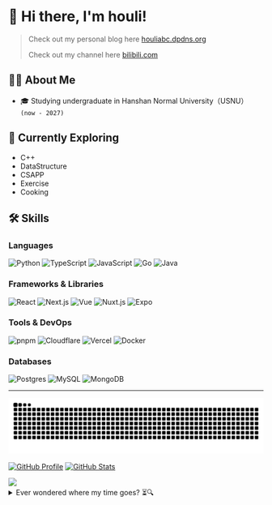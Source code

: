 # 👋 Hi there, I'm houli!

> Check out my personal blog here [houliabc.dpdns.org](https://houliabc.dpdns.org/)
>
> Check out my channel here [bilibili.com](https://space.bilibili.com/110090720)

## 👩‍💻 About Me

- 🎓 Studying undergraduate in Hanshan Normal University（USNU） `(now - 2027)`
<!-- - 🎓 **Double Bachelor's (Honors)** in Computer Science and Informatics @ UC Irvine `(2020 - 2024)` -->

## 🌱 Currently Exploring

- C++
- DataStructure
- CSAPP
- Exercise
- Cooking

## 🛠️ Skills

### Languages

![Python][python-badge] ![TypeScript][typescript-badge] ![JavaScript][javascript-badge] ![Go][go-badge] ![Java][java-badge]

### Frameworks & Libraries

![React][react-badge] ![Next.js][nextjs-badge] ![Vue][vue-badge] ![Nuxt.js][nuxt-badge] ![Expo][expo-badge]

### Tools & DevOps

![pnpm][pnpm-badge] ![Cloudflare][cloudflare-badge] ![Vercel][vercel-badge]
![Docker][docker-badge]

### Databases

![Postgres][psql-badge] ![MySQL][mysql-badge] ![MongoDB][mongo-badge]

<!-- ## 🧩 Personal Projects

- [SuzuBlog](https://github.com/houliabc/SuzuBlog) - A minimalist and fast Next.js blog template, one-click deploy, writing in Markdown.

  _Next.js · Markdown · YAML Config · SEO Optimization · llms.txt Support · Disqus/Twikoo Integration_

- [EnjuFolio](https://github.com/houliabc/Enju-Portfolio) - A MDX-based personal academic portfolio built with Next.js.

  _Next.js · MDX · Tailwind · SEO Optimization_

- [React](https://github.com/houliabc/React) - is not a reimplementation of React itself. It is a collection of reusable React hooks, utilities, and tools.

  _React · Vitest · V8 Coverage · VitePress · tsup · React Hooks · Utility Functions_

- [Daily arXiv Digest](https://github.com/houliabc/daily-arXiv-digest) - A Langchain and GitHub-action based arXiv daily crawler with LLM enhanced personalized summarization.

  _LangChain · GitHub Actions · Crawler · OpenAI API · Markdown Digest_

- [Gravatar Worker](https://github.com/houliabc/Gravatar-Worker) - Hono and WebAssembly mirror site, hosted on Cloudflare Worker Edge environment.

  _Hono · WebAssembly · Cloudflare Worker_ -->

---

<img src="https://raw.githubusercontent.com/houliabc/houliabc/refs/heads/output/github-contribution-grid-snake.svg" style="zoom:150%;" />

[![GitHub Profile][gh-profile-card]][gh-profile-card-link]
[![GitHub Stats][gh-stats]][gh-profile-card-link]  
<!-- [![Top Languages][gh-languages]][gh-profile-card-link]  -->
<img src="https://github-readme-stats.vercel.app/api/top-langs?username=houliabc&locale=en&hide_title=false&layout=compact&card_width=470&langs_count=10&theme=dracula&hide_border=false"/>


<details>
  <summary>Ever wondered where my time goes? ⏳🔍</summary>
  [![GitHub Time][gh-time]][gh-profile-card-link] 
</details>

<!-- 卡片开始 -->
[gh-stats]: https://github-readme-stats.vercel.app/api?username=houliabc&show_icons=true&theme=tokyonight


[gh-profile-card]: https://github-profile-summary-cards.vercel.app/api/cards/profile-details?username=houliabc&theme=tokyonight

[gh-profile-card-link]: https://raw.githubusercontent.com/houliabc/houliabc/main/profile-summary-card-output/tokyonight/0-profile-details.svg

<!-- [gh-stats]: https://raw.githubusercontent.com/houliabc/houliabc/main/profile-summary-card-output/tokyonight/3-stats.svg -->
<!-- [gh-languages]: https://raw.githubusercontent.com/houliabc/houliabc/main/profile-summary-card-output/tokyonight/2-most-commit-language.svg -->

[gh-time]: https://raw.githubusercontent.com/houliabc/houliabc/main/profile-summary-card-output/tokyonight/4-productive-time.svg



<!-- badge -->
[hono-badge]: https://img.shields.io/badge/Hono-E36002?logo=hono&logoColor=fff
[javascript-badge]: https://img.shields.io/badge/-JavaScript-F7DF1E?logo=javascript&logoColor=black
[nextjs-badge]: https://img.shields.io/badge/Next.js-black?logo=next.js&logoColor=white
[nuxt-badge]: https://img.shields.io/badge/Nuxt-002E3B?logo=nuxt&logoColor=#00DC82
[python-badge]: https://img.shields.io/badge/-Python-3776AB?logo=python&logoColor=ffffff
[react-badge]: https://img.shields.io/badge/-React-61DAFB?logo=react&logoColor=black
[typescript-badge]: https://img.shields.io/badge/-TypeScript-3178C6?logo=typescript&logoColor=white
[vue-badge]: https://img.shields.io/badge/Vue-4FC08D?logo=vuedotjs&logoColor=fff
[vercel-badge]: https://img.shields.io/badge/Vercel-%23000000.svg?logo=vercel&logoColor=white
[aws-badge]: https://img.shields.io/badge/AWS-%23FF9900.svg?logo=amazon-web-services&logoColor=white
[mysql-badge]: https://img.shields.io/badge/MySQL-4479A1?logo=mysql&logoColor=fff
[psql-badge]: https://img.shields.io/badge/Postgres-%23316192.svg?logo=postgresql&logoColor=white
[supabase-badge]: https://img.shields.io/badge/Supabase-3FCF8E?logo=supabase&logoColor=fff
[mongo-badge]: https://img.shields.io/badge/MongoDB-%234ea94b.svg?logo=mongodb&logoColor=white
[docker-badge]: https://img.shields.io/badge/Docker-2496ED?logo=docker&logoColor=fff
[go-badge]: https://img.shields.io/badge/Go-%2300ADD8.svg?&logo=go&logoColor=white
[java-badge]: https://img.shields.io/badge/Java-%23ED8B00.svg?logo=openjdk&logoColor=white
[bun-badge]: https://img.shields.io/badge/Bun-000?logo=bun&logoColor=fff
[pnpm-badge]: https://img.shields.io/badge/pnpm-F69220?logo=pnpm&logoColor=fff
[cloudflare-badge]: https://img.shields.io/badge/Cloudflare-F38020?logo=Cloudflare&logoColor=white
[expo-badge]: https://img.shields.io/badge/Expo-000020?logo=expo&logoColor=fff
[firebase-badge]: https://img.shields.io/badge/Firebase-039BE5?logo=Firebase&logoColor=white
